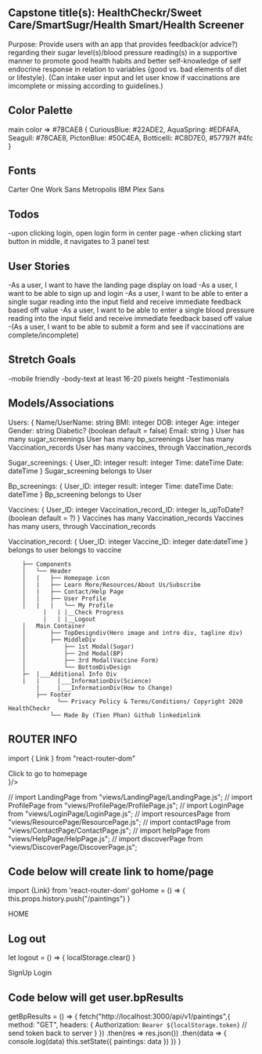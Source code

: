 ## Capstone title(s): HealthCheckr/Sweet Care/SmartSugr/Health Smart/Health Screener

Purpose: Provide users with an app that provides feedback(or advice?) regarding their sugar level(s)/blood pressure reading(s) in a supportive manner to promote good health habits and better self-knowledge of self endocrine response in relation to variables {good vs. bad elements of diet or lifestyle}. (Can intake user input and let user know if vaccinations are imcomplete or missing according to guidelines.)

## Color Palette
main color => #78CAE8
{
CuriousBlue: #22ADE2,
AquaSpring: #EDFAFA,
Seagull: #78CAE8,
PictonBlue: #50C4EA,
Botticelli: #C8D7E0,
#57797f
#4fc
}

## Fonts
Carter One
Work Sans
Metropolis
IBM Plex Sans

## Todos
-upon clicking login, open login form in center page
-when clicking start button in middle, it navigates to 3 panel test 

## User Stories
-As a user, I want to have the landing page display on load
-As a user, I want to be able to sign up and login
-As a user, I want to be able to enter a single sugar reading into the input field and receive immediate feedback based off value
-As a user, I want to be able to enter a single blood pressure reading into the input field and receive immediate feedback based off value
-(As a user, I want to be able to submit a form and see if vaccinations are complete/incomplete)

## Stretch Goals
-mobile friendly
-body-text at least 16-20 pixels height
-Testimonials

## Models/Associations

Users: {
Name/UserName: string
BMI: integer
DOB: integer
Age: integer
Gender: string
Diabetic? (boolean default = false)
Email: string
}
User has many sugar_screenings
User has many bp_screenings
User has many Vaccination_records
User has many vaccines, through Vaccination_records

Sugar_screenings: {
User_ID: integer
result: integer
Time: dateTime
Date: dateTime
}
Sugar_screening belongs to User

Bp_screenings: {
User_ID: integer
result: integer
Time: dateTime
Date: dateTime
}
Bp_screening belongs to User

Vaccines: {
User_ID: integer
Vaccination_record_ID: integer
Is_upToDate? (boolean default = ?)
}
Vaccines has many Vaccination_records
Vaccines has many users, through Vaccination_records

Vaccination_record: {
User_ID: integer
Vaccine_ID: integer
date:dateTime
}
belongs to user
belongs to vaccine

        ├── Components
        │   └── Header
        │   |   ├── Homepage icon
        │   |   ├── Learn More/Resources/About Us/Subscribe
        │   |   ├── Contact/Help Page
        │   |   ├── User Profile
        │   |   |	└── My Profile
    	      |	  |	|__Check Progress
    	      |	  |	|__Logout
        │   Main Container
        │       ├── TopDesigndiv(Hero image and intro div, tagline div)
        │       ├── MiddleDiv
        │       	├── 1st Modal(Sugar)
        │       	├── 2nd Modal(BP)
        │       	├── 3rd Modal(Vaccine Form)
        │       	└── BottomDivDesign
        ├─  |___Additional Info Div
    	|	|	  |___InformationDiv(Science)
    		|	  |___InformationDiv(How to Change)
            ├── Footer
            	  └── Privacy Policy & Terms/Conditions/ Copyright 2020 HealthCheckr
                └── Made By (Tien Phan) Github linkedinlink
## ROUTER INFO
import { Link } from "react-router-dom"
<Link to="/component">Click to go to homepage</Link> 
<Switch>
<Route path="/Footer" render={(routeProps) => <Footer componentName={this.state.componentName} {...}/>}/>
        <Route path="/Header" component={Header}/>
        <Route path="/TitleBar" component={TitleBar}/>
        <Route path="/HeroContainer" component={HeroContainer}/>
        <Route path="/MainContainer" component={MainContainer}/>
        <Route path="/InformationContainer" component={InformationContainer}/>
        <Route path="/Footer" component={Footer}/>
</Switch>

<Route exact path="/" component={Home} />
<Route exact path="/contact" component={Contact} />
<Route exact path="/login" component={Login} />
<Route exact path="/resources" component={Resources} />
<Route exact path="/bpindex" component={BloodPressure} />
<Route exact path="/sugarindex" component={Sugar} />
<Route exact path="/vaccine" component={Vaccine} /> 

// import LandingPage from "views/LandingPage/LandingPage.js";
// import ProfilePage from "views/ProfilePage/ProfilePage.js";
// import LoginPage from "views/LoginPage/LoginPage.js";
// import resourcesPage from "views/ResourcePage/ResourcePage.js";
// import contactPage from "views/ContactPage/ContactPage.js";
// import helpPage from "views/HelpPage/HelpPage.js";
// import discoverPage from "views/DiscoverPage/DiscoverPage.js";

## Code below will create link to home/page
import {Link} from 'react-router-dom'
goHome = () => {
        this.props.history.push("/paintings")
}
<Link to="/paintings">
HOME
</Link>

## Log out
let logout = () => {
        localStorage.clear()
}

<Link to="/signup" style={{color: "black"}}>SignUp</Link>
<Link to="/login" style={{color: "black"}}>Login</Link>

## Code below will get user.bpResults
  getBpResults = () => {
      fetch("http://localhost:3000/api/v1/paintings",{
        method: "GET",
        headers: {
          Authorization: `Bearer ${localStorage.token}` // send token back to server
        }
      })
      .then(res => res.json())
      .then(data => {
          console.log(data)
          this.setState({
            paintings: data
          })
      })
  }

